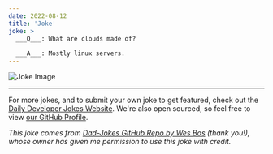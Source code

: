```yaml
---
date: 2022-08-12
title: 'Joke'
joke: >
  ___Q___: What are clouds made of?
  
  ___A___: Mostly linux servers.
---
```



![Joke Image](https://private.xtrp.io/projects/DailyDeveloperJokes/public_image_server/images/5e125999cc4b1.png)

---

For more jokes, and to submit your own joke to get featured, check out the [Daily Developer Jokes Website](https://dailydeveloperjokes.github.io/). We're also open sourced, so feel free to view [our GitHub Profile](https://github.com/dailydeveloperjokes).


_This joke comes from [Dad-Jokes GitHub Repo by Wes Bos](https://github.com/wesbos/dad-jokes) (thank you!), whose owner has given me permission to use this joke with credit._

<!--
Joke text:
**Q**: What are clouds made of?

**A**: Mostly linux servers.
 -->


